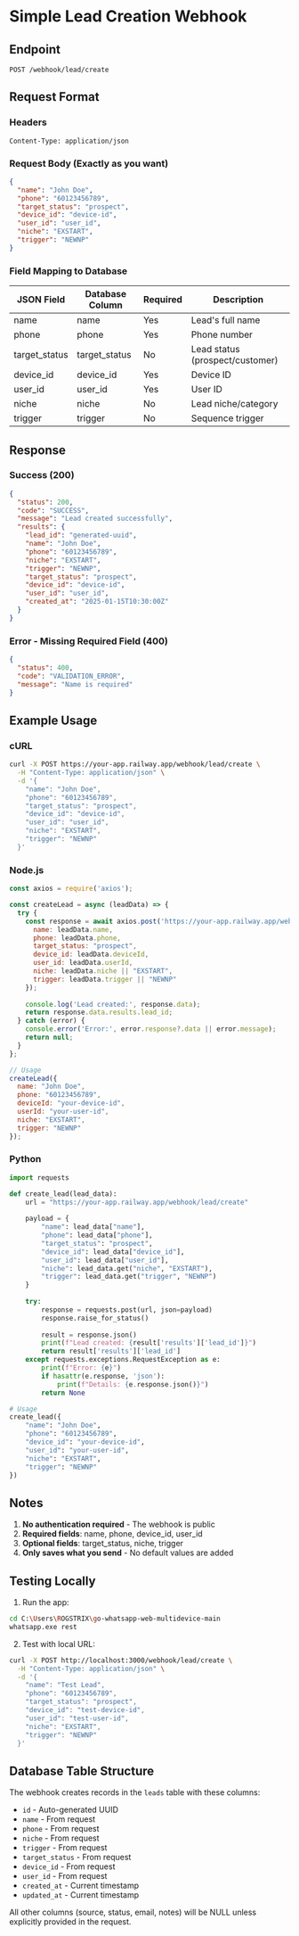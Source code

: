 # Simple Lead Creation Webhook

## Endpoint
```
POST /webhook/lead/create
```

## Request Format

### Headers
```
Content-Type: application/json
```

### Request Body (Exactly as you want)
```json
{
  "name": "John Doe",
  "phone": "60123456789",
  "target_status": "prospect",
  "device_id": "device-id",
  "user_id": "user_id",
  "niche": "EXSTART",
  "trigger": "NEWNP"
}
```

### Field Mapping to Database

| JSON Field | Database Column | Required | Description |
|------------|----------------|----------|-------------|
| name | name | Yes | Lead's full name |
| phone | phone | Yes | Phone number |
| target_status | target_status | No | Lead status (prospect/customer) |
| device_id | device_id | Yes | Device ID |
| user_id | user_id | Yes | User ID |
| niche | niche | No | Lead niche/category |
| trigger | trigger | No | Sequence trigger |

## Response

### Success (200)
```json
{
  "status": 200,
  "code": "SUCCESS",
  "message": "Lead created successfully",
  "results": {
    "lead_id": "generated-uuid",
    "name": "John Doe",
    "phone": "60123456789",
    "niche": "EXSTART",
    "trigger": "NEWNP",
    "target_status": "prospect",
    "device_id": "device-id",
    "user_id": "user_id",
    "created_at": "2025-01-15T10:30:00Z"
  }
}
```

### Error - Missing Required Field (400)
```json
{
  "status": 400,
  "code": "VALIDATION_ERROR",
  "message": "Name is required"
}
```

## Example Usage

### cURL
```bash
curl -X POST https://your-app.railway.app/webhook/lead/create \
  -H "Content-Type: application/json" \
  -d '{
    "name": "John Doe",
    "phone": "60123456789",
    "target_status": "prospect",
    "device_id": "device-id",
    "user_id": "user_id",
    "niche": "EXSTART",
    "trigger": "NEWNP"
  }'
```

### Node.js
```javascript
const axios = require('axios');

const createLead = async (leadData) => {
  try {
    const response = await axios.post('https://your-app.railway.app/webhook/lead/create', {
      name: leadData.name,
      phone: leadData.phone,
      target_status: "prospect",
      device_id: leadData.deviceId,
      user_id: leadData.userId,
      niche: leadData.niche || "EXSTART",
      trigger: leadData.trigger || "NEWNP"
    });
    
    console.log('Lead created:', response.data);
    return response.data.results.lead_id;
  } catch (error) {
    console.error('Error:', error.response?.data || error.message);
    return null;
  }
};

// Usage
createLead({
  name: "John Doe",
  phone: "60123456789",
  deviceId: "your-device-id",
  userId: "your-user-id",
  niche: "EXSTART",
  trigger: "NEWNP"
});
```

### Python
```python
import requests

def create_lead(lead_data):
    url = "https://your-app.railway.app/webhook/lead/create"
    
    payload = {
        "name": lead_data["name"],
        "phone": lead_data["phone"],
        "target_status": "prospect",
        "device_id": lead_data["device_id"],
        "user_id": lead_data["user_id"],
        "niche": lead_data.get("niche", "EXSTART"),
        "trigger": lead_data.get("trigger", "NEWNP")
    }
    
    try:
        response = requests.post(url, json=payload)
        response.raise_for_status()
        
        result = response.json()
        print(f"Lead created: {result['results']['lead_id']}")
        return result['results']['lead_id']
    except requests.exceptions.RequestException as e:
        print(f"Error: {e}")
        if hasattr(e.response, 'json'):
            print(f"Details: {e.response.json()}")
        return None

# Usage
create_lead({
    "name": "John Doe",
    "phone": "60123456789",
    "device_id": "your-device-id",
    "user_id": "your-user-id",
    "niche": "EXSTART",
    "trigger": "NEWNP"
})
```

## Notes

1. **No authentication required** - The webhook is public
2. **Required fields**: name, phone, device_id, user_id
3. **Optional fields**: target_status, niche, trigger
4. **Only saves what you send** - No default values are added

## Testing Locally

1. Run the app:
```bash
cd C:\Users\ROGSTRIX\go-whatsapp-web-multidevice-main
whatsapp.exe rest
```

2. Test with local URL:
```bash
curl -X POST http://localhost:3000/webhook/lead/create \
  -H "Content-Type: application/json" \
  -d '{
    "name": "Test Lead",
    "phone": "60123456789",
    "target_status": "prospect",
    "device_id": "test-device-id",
    "user_id": "test-user-id",
    "niche": "EXSTART",
    "trigger": "NEWNP"
  }'
```

## Database Table Structure

The webhook creates records in the `leads` table with these columns:
- `id` - Auto-generated UUID
- `name` - From request
- `phone` - From request
- `niche` - From request
- `trigger` - From request
- `target_status` - From request
- `device_id` - From request
- `user_id` - From request
- `created_at` - Current timestamp
- `updated_at` - Current timestamp

All other columns (source, status, email, notes) will be NULL unless explicitly provided in the request.
